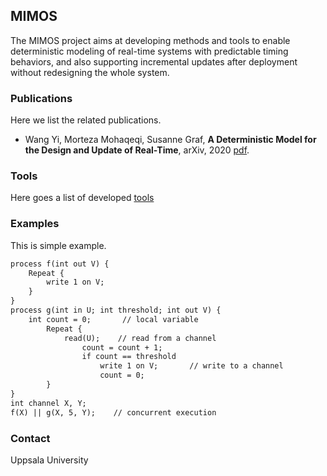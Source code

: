 ## MIMOS

The MIMOS project aims at developing methods and tools to enable deterministic modeling of real-time systems with predictable timing behaviors, and also  supporting incremental updates after deployment without redesigning the whole system.

### Publications
Here we list the related publications.

- Wang Yi, Morteza Mohaqeqi, Susanne Graf, **A Deterministic Model for the Design and Update of Real-Time**, arXiv, 2020 [pdf](https://arxiv.org/abs/2011.13234).


### Tools
Here goes a list of developed [tools](https://user.it.uu.se/~mormo492/datoor/datoor.htm)


### Examples

This is simple example.

```markdown
process f(int out V) {
    Repeat {
        write 1 on V;	 
    }
}
process g(int in U; int threshold; int out V) {
    int count = 0;       // local variable
        Repeat {
            read(U);	// read from a channel
                count = count + 1;
                if count == threshold  
                    write 1 on V; 		// write to a channel
                    count = 0;	
        }
}
int channel X, Y;
f(X) || g(X, 5, Y);    // concurrent execution
```

### Contact

Uppsala University
